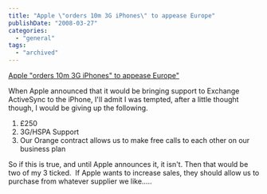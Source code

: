 ```yaml
---
title: "Apple \"orders 10m 3G iPhones\" to appease Europe"
publishDate: "2008-03-27"
categories: 
  - "general"
tags: 
  - "archived"
---
```


[Apple "orders 10m 3G iPhones" to appease Europe"](https://www.pcpro.co.uk/news/181827/apple-orders-10m-3g-iphones-to-appease-europe.html)

When Apple announced that it would be bringing support to Exchange ActiveSync to the iPhone, I'll admit I was tempted, after a little thought though, I would be giving up the following.

1. £250
2. 3G/HSPA Support
3. Our Orange contract allows us to make free calls to each other on our business plan

So if this is true, and until Apple announces it, it isn't. Then that would be two of my 3 ticked.  If Apple wants to increase sales, they should allow us to purchase from whatever supplier we like.....
